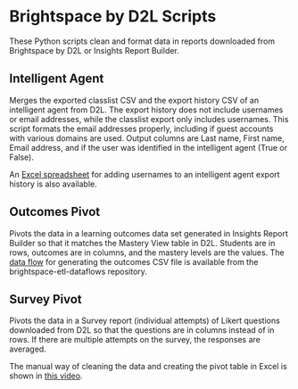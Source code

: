 # Brightspace by D2L Scripts

These Python scripts clean and format data in reports downloaded from Brightspace by D2L or Insights Report Builder.

## Intelligent Agent
Merges the exported classlist CSV and the export history CSV of an intelligent agent from D2L. The export history does not include usernames or email addresses, while the classlist export only includes usernames. This script formats the email addresses properly, including if guest accounts with various domains are used. Output columns are Last name, First name, Email address, and if the user was identified in the intelligent agent (True or False).

An [Excel spreadsheet](https://github.com/jenniferwagner18/brightspace-d2l-scripts/blob/main/d2l-intelligent-agent.xlsx) for adding usernames to an intelligent agent export history is also available.

## Outcomes Pivot
Pivots the data in a learning outcomes data set generated in Insights Report Builder so that it matches the Mastery View table in D2L. Students are in rows, outcomes are in columns, and the mastery levels are the values. The [data flow](https://github.com/jenniferwagner18/brightspace-etl-dataflows/blob/main/mastery-view.md) for generating the outcomes CSV file is available from the brightspace-etl-dataflows repository.

## Survey Pivot
Pivots the data in a Survey report (individual attempts) of Likert questions downloaded from D2L so that the questions are in columns instead of in rows. If there are multiple attempts on the survey, the responses are averaged.

The manual way of cleaning the data and creating the pivot table in Excel is shown in [this video](https://mediaspace.msu.edu/media/D2L+Survey+Report+PivotTable/1_jyh0yyk8).
